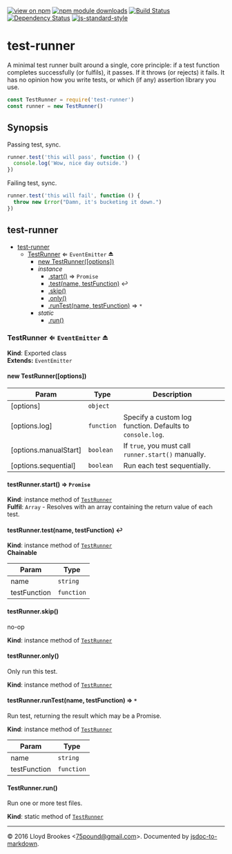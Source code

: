 [![view on npm](http://img.shields.io/npm/v/test-runner.svg)](https://www.npmjs.org/package/test-runner)
[![npm module downloads](http://img.shields.io/npm/dt/test-runner.svg)](https://www.npmjs.org/package/test-runner)
[![Build Status](https://travis-ci.org/75lb/test-runner.svg?branch=master)](https://travis-ci.org/75lb/test-runner)
[![Dependency Status](https://david-dm.org/75lb/test-runner.svg)](https://david-dm.org/75lb/test-runner)
[![js-standard-style](https://img.shields.io/badge/code%20style-standard-brightgreen.svg)](https://github.com/feross/standard)

# test-runner

A minimal test runner built around a single, core principle: if a test function completes successfully (or fulfils), it passes. If it throws (or rejects) it fails. It has no opinion how you write tests, or which (if any) assertion library you use.

```js
const TestRunner = require('test-runner')
const runner = new TestRunner()
```

## Synopsis

Passing test, sync.

```js
runner.test('this will pass', function () {
  console.log('Wow, nice day outside.')
})
```

Failing test, sync.

```js
runner.test('this will fail', function () {
  throw new Error("Damn, it's bucketing it down.")
})
```

<a name="module_test-runner"></a>

## test-runner

* [test-runner](#module_test-runner)
    * [TestRunner](#exp_module_test-runner--TestRunner) ⇐ <code>EventEmitter</code> ⏏
        * [new TestRunner([options])](#new_module_test-runner--TestRunner_new)
        * _instance_
            * [.start()](#module_test-runner--TestRunner+start) ⇒ <code>Promise</code>
            * [.test(name, testFunction)](#module_test-runner--TestRunner+test) ↩︎
            * [.skip()](#module_test-runner--TestRunner+skip)
            * [.only()](#module_test-runner--TestRunner+only)
            * [.runTest(name, testFunction)](#module_test-runner--TestRunner+runTest) ⇒ <code>\*</code>
        * _static_
            * [.run()](#module_test-runner--TestRunner.run)

<a name="exp_module_test-runner--TestRunner"></a>

### TestRunner ⇐ <code>EventEmitter</code> ⏏
**Kind**: Exported class  
**Extends:** <code>EventEmitter</code>  
<a name="new_module_test-runner--TestRunner_new"></a>

#### new TestRunner([options])

| Param | Type | Description |
| --- | --- | --- |
| [options] | <code>object</code> |  |
| [options.log] | <code>function</code> | Specify a custom log function. Defaults to `console.log`. |
| [options.manualStart] | <code>boolean</code> | If `true`, you must call `runner.start()` manually. |
| [options.sequential] | <code>boolean</code> | Run each test sequentially. |

<a name="module_test-runner--TestRunner+start"></a>

#### testRunner.start() ⇒ <code>Promise</code>
**Kind**: instance method of <code>[TestRunner](#exp_module_test-runner--TestRunner)</code>  
**Fulfil**: <code>Array</code> - Resolves with an array containing the return value of each test.  
<a name="module_test-runner--TestRunner+test"></a>

#### testRunner.test(name, testFunction) ↩︎
**Kind**: instance method of <code>[TestRunner](#exp_module_test-runner--TestRunner)</code>  
**Chainable**  

| Param | Type |
| --- | --- |
| name | <code>string</code> | 
| testFunction | <code>function</code> | 

<a name="module_test-runner--TestRunner+skip"></a>

#### testRunner.skip()
no-op

**Kind**: instance method of <code>[TestRunner](#exp_module_test-runner--TestRunner)</code>  
<a name="module_test-runner--TestRunner+only"></a>

#### testRunner.only()
Only run this test.

**Kind**: instance method of <code>[TestRunner](#exp_module_test-runner--TestRunner)</code>  
<a name="module_test-runner--TestRunner+runTest"></a>

#### testRunner.runTest(name, testFunction) ⇒ <code>\*</code>
Run test, returning the result which may be a Promise.

**Kind**: instance method of <code>[TestRunner](#exp_module_test-runner--TestRunner)</code>  

| Param | Type |
| --- | --- |
| name | <code>string</code> | 
| testFunction | <code>function</code> | 

<a name="module_test-runner--TestRunner.run"></a>

#### TestRunner.run()
Run one or more test files.

**Kind**: static method of <code>[TestRunner](#exp_module_test-runner--TestRunner)</code>  

* * *

&copy; 2016 Lloyd Brookes \<75pound@gmail.com\>. Documented by [jsdoc-to-markdown](https://github.com/jsdoc2md/jsdoc-to-markdown).
